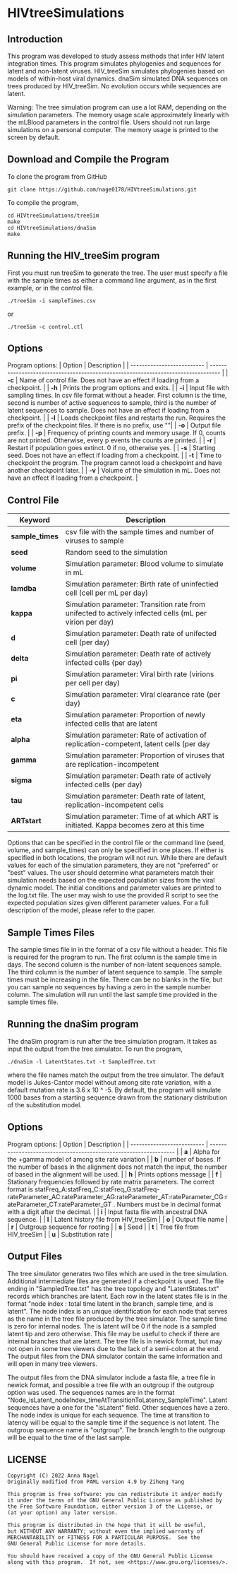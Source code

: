 # HIVtreeSimulations
## Introduction

This program was developed to study assess methods that infer HIV latent integration times.
This program simulates phylogenies and sequences for latent and non-latent viruses.
HIV\_treeSim simulates phylogenies based on models of within-host viral dynamics.
dnaSim simulated DNA sequences on trees produced by HIV\_treeSim.
No evolution occurs while sequences are latent.

Warning: The tree simulation program can use a lot RAM, depending on the simulation parameters. 
The memory usage scale approximately linearly with the mLBlood parameters in the control file. 
Users should not run large simulations on a personal computer. 
The memory usage is printed to the screen by default. 

## Download and Compile the Program
To clone the program from GitHub

```
git clone https://github.com/nage0178/HIVtreeSimulations.git
```

To compile the program,

```
cd HIVtreeSimulations/treeSim
make
cd HIVtreeSimulations/dnaSim
make
```

## Running the HIV_treeSim program

First you must run treeSim to generate the tree.
The user must specify a file with the sample times as either a command line argument, as in the first example, or in the control file.

```
./treeSim -i sampleTimes.csv
```

or

```
./treeSim -c control.ctl
```

## Options
Program options:
| Option                     | Description                                                                       |
| -------------------------- | --------------------------------------------------------------------------------- |
| **-c**                     | Name of control file. Does not have an effect if loading from a checkpoint.       |
| **-h**                     | Prints the program options and exits.		                                 |
| **-i**                     | Input file with sampling times. In csv file format without a header. First column is the time, second is number of active sequences to sample, third is the number of latent sequences to sample. Does not have an effect if loading from a checkpoint. |
| **-l**                     | Loads checkpoint files and restarts the run. Requires the prefix of the checkpoint files. If there is no prefix, use ""|
| **-o**                     | Output file prefix. |
| **-p**                     | Frequency of printing counts and memory usage. If 0, counts are not printed. Otherwise, every p events the counts are printed. |
| **-r**                     | Restart if population goes extinct. 0 if no, otherwise yes.  |
| **-s**                     | Starting seed. Does not have an effect if loading from a checkpoint. |
| **-t**                     | Time to checkpoint the program. The program cannot load a checkpoint and have another checkpoint later. |
| **-v**                     | Volume of the simulation in mL. Does not have an effect if loading from a checkpoint. |



## Control File

| Keyword            | Description                                                                |
| ------------------ | -------------------------------------------------------------------------- |
| **sample\_times**  | csv file with the sample times and number of viruses to sample |
| **seed**           | Random seed to the simulation |
| **volume**         | Simulation parameter: Blood volume to simulate in mL |
| **lamdba**         | Simulation parameter: Birth rate of uninfectied cell (cell per mL per day)  |
| **kappa**          | Simulation parameter: Transition rate from unifected to actively infected cells (mL per virion per day) |
| **d**              | Simulation parameter: Death rate of unifected cell (per day) |
| **delta**          | Simulation parameter: Death rate of actively infected cells (per day) |
| **pi**             | Simulation parameter: Viral birth rate (virions per cell per day) |
| **c**              | Simulation parameter: Viral clearance rate (per day) |
| **eta**            | Simulation parameter: Proportion of newly infected cells that are latent |
| **alpha**          | Simulation parameter: Rate of activation of replication-competent, latent cells (per day |
| **gamma**          | Simulation parameter: Proportion of viruses that are replication-incompetent |
| **sigma**          | Simulation parameter: Death rate of actively infected cells (per day) |
| **tau**            | Simulation parameter: Death rate of latent, replication-incompetent cells |
| **ARTstart**       | Simulation parameter: Time of at which ART is initiated. Kappa becomes zero at this time |


Options that can be specified in the control file or the command line (seed, volume, and sample\_times) can only be specified in one places.
If either is specified in both locations, the program will not run.
While there are default values for each of the simulation parameters, they are not "preferred" or "best" values.
The user should determine what parameters match their simulation needs based on the expected population sizes from the viral dynamic model.
The initial conditions and parameter values are printed to the log.txt file.
The user may wish to use the provided R script to see the expected population sizes given different parameter values.
For a full description of the model, please refer to the paper.

## Sample Times Files

The sample times file in in the format of a csv file without a header.
This file is required for the program to run.
The first column is the sample time in days.
The second column is the number of non-latent sequences sample.
The third column is the number of latent sequence to sample.
The sample times must be increasing in the file.
There can be no blanks in the file, but you can sample no sequences by having a zero in the sample number column.
The simulation will run until the last sample time provided in the sample times file.


## Running the dnaSim program

The dnaSim program is run after the tree simulation program.
It takes as input the output from the tree simulator.
To run the program,

```
./dnaSim -l LatentStates.txt -t SampledTree.txt
```
where the file names match the output from the tree simulator.
The default model is Jukes-Cantor model without among site rate variation, with a default mutation rate is 3.6 x 10 ^ -5.
By default, the program will simulate 1000 bases from a starting sequence drawn from the stationary distribution of the substitution model.

## Options
Program options:
| Option     | Description                                                                       |
| -------------------------- | ----------------------------------------------------------------- |
| **a**      |	Alpha for the +gamma model of among site rate variation |
| **b**      | 	number of bases. If the number of bases in the alignment does not match the input, the number of based in the alignment will be used. |
| **h**      | 	Prints options message |
| **f**      | 	Stationary frequencies followed by rate matrix parameters. The correct format is statFreq\_A:statFreq\_C:statFreq\_G:statFreq-rateParameter\_AC:rateParameter\_AG:rateParameter\_AT:rateParameter\_CG:rateParameter\_CT:rateParameter\_GT . Numbers must be in decimal format with a digit after the decimal. |
| **i**      | 	Input fasta file with ancestral DNA sequence. |
| **l**      | 	Latent history file from HIV\_treeSim |
| **o**      | 	Output file name |
| **r**      | 	Outgroup sequence for rooting |
| **s**      | 	Seed |
| **t**      | 	Tree file from HIV\_treeSim |
| **u**      | 	Substitution rate |

## Output Files
The tree simulator generates two files which are used in the tree simulation.
Additional intermediate files are generated if a checkpoint is used.
The file ending in "SampledTree.txt" has the tree topology and "LatentStates.txt" records which branches are latent.
Each row in the latent states file is in the format "node index : total time latent in the branch, sample time, and is latent".
The node index is an unique identification for each node that serves as the name in the tree file produced by the tree simulator.
The sample time is zero for internal nodes.
The is latent will be 0 if the node is a sampled latent tip and zero otherwise.
This file may be useful to check if there are internal branches that are latent.
The tree file is in newick format, but may not open in some tree viewers due to the lack of a semi-colon at the end.
The output files from the DNA simulator contain the same information and will open in many tree viewers.

The output files from the DNA simulator include a fasta file, a tree file in newick format, and possible a tree file with an outgroup if the outgroup option was used.
The sequences names are in the format "Node\_isLatent\_nodeIndex\_timeAtTransitionToLatency\_SampleTime".
Latent sequences have a one for the "isLatent" field.
Other sequences have a zero.
The node index is unique for each sequence.
The time at transition to latency will be equal to the sample time if the sequence is not latent.
The outgroup sequence name is "outgroup".
The branch length to the outgroup will be equal to the time of the last sample.

## LICENSE
    Copyright (C) 2022 Anna Nagel
    Originally modified from PAML version 4.9 by Ziheng Yang

    This program is free software: you can redistribute it and/or modify
    it under the terms of the GNU General Public License as published by
    the Free Software Foundation, either version 3 of the License, or
    (at your option) any later version.

    This program is distributed in the hope that it will be useful,
    but WITHOUT ANY WARRANTY; without even the implied warranty of
    MERCHANTABILITY or FITNESS FOR A PARTICULAR PURPOSE.  See the
    GNU General Public License for more details.

    You should have received a copy of the GNU General Public License
    along with this program.  If not, see <https://www.gnu.org/licenses/>.
